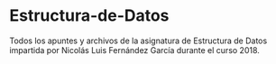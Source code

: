 # Estructura-de-Datos
Todos los apuntes y archivos de la asignatura de Estructura de Datos impartida por Nicolás Luis Fernández García durante el curso 2018.
